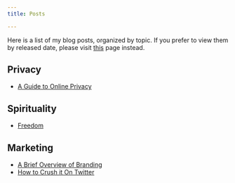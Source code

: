 ```yaml
---
title: Posts

---
```


Here is a list of my blog posts, organized by topic. If you prefer to view them by released date, please visit [this](/posts/) page instead.

## Privacy

- [A Guide to Online Privacy](/privacy-how-to-get-off-the-radar-with-ease/)

## Spirituality

- [Freedom](/freedom/)

## Marketing

- [A Brief Overview of Branding](/a-brief-overview-of-branding/)
- [How to Crush it On Twitter](/how-to-crush-it-on-twitter/)
